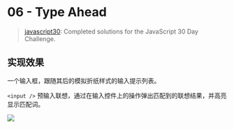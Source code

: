# 06 - Type Ahead
>[javascript30](https://javascript30.com/): Completed solutions for the JavaScript 30 Day Challenge.


## 实现效果
一个输入框，跟随其后的模拟折纸样式的输入提示列表。

`<input />` 预输入联想，通过在输入控件上的操作弹出匹配到的联想结果，并高亮显示匹配词。

![](http://p1.bpimg.com/567571/04e4c5d7ea17e2f4.jpg)

